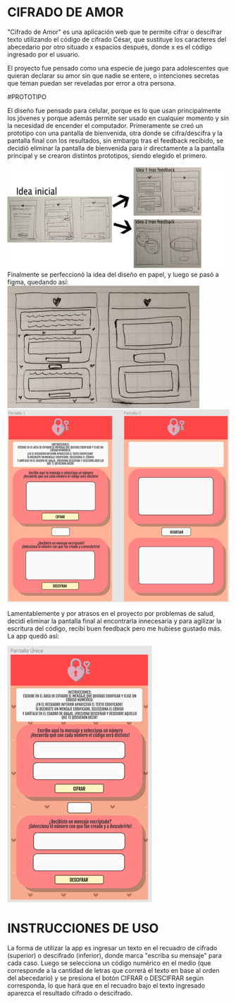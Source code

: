 # CIFRADO DE AMOR

"Cifrado de Amor" es una aplicación web que te permite cifrar o descifrar texto utilizando el código de cifrado César, que sustituye los caracteres del abecedario por otro situado x espacios después, donde x es el código ingresado por el usuario.

El proyecto fue pensado como una especie de juego para adolescentes que quieran declarar su amor sin que nadie se entere, o intenciones secretas que teman puedan ser reveladas por error a otra persona.

#PROTOTIPO

El diseño fue pensado para celular, porque es lo que usan principalmente los jóvenes y porque además permite ser usado en cualquier momento y sin la necesidad de encender el computador.
Primeramente se creó un prototipo con una pantalla de bienvenida, otra donde se cifra/descifra y la pantalla final con los resultados, sin embargo tras el feedback recibido, se decidió eliminar la pantalla de bienvenida para ir directamente a la pantalla principal y se crearon distintos prototipos, siendo elegido el primero.

<img  src="https://github.com/FranciscaCastro/SCL016-cipher/blob/master/src/Images/readme1.png">
Finalmente se perfeccionó la idea del diseño en papel, y luego se pasó a figma, quedando así:

<img  src="https://github.com/FranciscaCastro/SCL016-cipher/blob/master/src/Images/IdeaFinal.jpg">
<img  src="https://github.com/FranciscaCastro/SCL016-cipher/blob/master/src/Images/Prototipo1.png">


Lamentablemente y por atrasos en el proyecto por problemas de salud, decidí eliminar la pantalla final al encontrarla innecesaria y para agilizar la escritura del código, recibí buen feedback pero me hubiese gustado más. La app quedó así: 

<img  src="https://github.com/FranciscaCastro/SCL016-cipher/blob/master/src/Images/Prototipo2.png">


# INSTRUCCIONES DE USO

La forma de utilizar la app es ingresar un texto en el recuadro de cifrado (superior) o descifrado (inferior), donde marca "escriba su mensaje" para cada caso.
Luego se selecciona un código numérico en el medio (que corresponde a la cantidad de letras que correrá el texto en base al orden del abecedario) y se presiona el botón CIFRAR o DESCIFRAR según corresponda, lo que hará que en el recuadro bajo el texto ingresado aparezca el resultado cifrado o descifrado.

